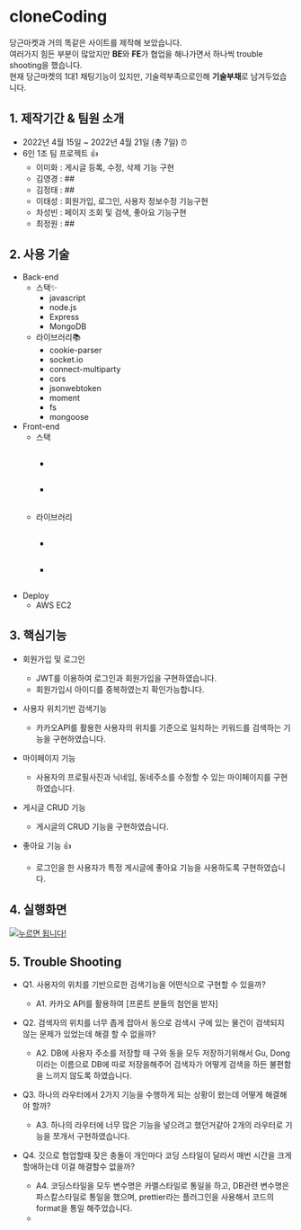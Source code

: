 # cloneCoding
당근마켓과 거의 똑같은 사이트를 제작해 보았습니다.  
여러가지 힘든 부분이 많았지만 **BE**와 **FE**가 협업을 해나가면서 하나씩 trouble shooting을 했습니다.  
현재 당근마켓의 1대1 채팅기능이 있지만, 기술력부족으로인해 **기술부채**로 남겨두었습니다.

## 1. 제작기간 & 팀원 소개
* 2022년 4월 15일 ~ 2022년 4월 21일 (총 7일) ⏰
* 6인 1조 팀 프로젝트 👍 
   - 이미화 : 게시글 등록, 수정, 삭제 기능 구현
   - 김영경 : ##
   - 김정태 : ##
   - 이태성 : 회원가입, 로그인, 사용자 정보수정 기능구현
   - 차성빈 : 페이지 조회 및 검색, 좋아요 기능구현  
   - 최정원 : ##

## 2. 사용 기술
  * Back-end
    - 스택✨   
      - javascript
      - node.js
      - Express
      - MongoDB
    - 라이브러리📚
      - cookie-parser
      - socket.io
      - connect-multiparty
      - cors
      - jsonwebtoken
      - moment
      - fs
      - mongoose
  * Front-end
    - 스택  
      - ##
      - ##
    - 라이브러리
      - ##
      - ##
* Deploy
    - AWS EC2  
    
## 3. 핵심기능
 * 회원가입 및 로그인
   - JWT를 이용하여 로그인과 회원가입을 구현하였습니다.
   - 회원가입시 아이디를 중복하였는지 확인가능합니다. 
   
 * 사용자 위치기반 검색기능
   - 카카오API를 활용한 사용자의 위치를 기준으로 일치하는 키워드를 검색하는 기능을 구현하였습니다. 
   
 * 마이페이지 기능
   - 사용자의 프로필사진과 닉네임, 동네주소를 수정할 수 있는 마이페이지를 구현하였습니다.
   
 * 게시글 CRUD 기능 
   - 게시글의 CRUD 기능을 구현하였습니다.  
 
 * 좋아요 기능 👍
   - 로그인을 한 사용자가 특정 게시글에 좋아요 기능을 사용하도록 구현하였습니다. 

## 4. 실행화면
[![누르면 됩니다!](https://img.youtube.com/vi/EKKKtSDHEJg/0.jpg)](https://youtu.be/EKKKtSDHEJg)

## 5. Trouble Shooting
* Q1. 사용자의 위치를 기반으로한 검색기능을 어떤식으로 구현할 수 있을까?  
   - A1. 카카오 API를 활용하여 [프론트 분들의 첨언을 받자]    


* Q2. 검색자의 위치를 너무 좁게 잡아서 동으로 검색시 구에 있는 물건이 검색되지 않는 문제가 있었는데 해결 할 수 없을까?
   - A2. DB에 사용자 주소를 저장할 때 구와 동을 모두 저장하기위해서 Gu, Dong이라는 이름으로 DB에 따로 저장을해주어 검색자가 어떻게 검색을 하든 불편함을 느끼지 않도록 하였습니다.  


* Q3. 하나의 라우터에서 2가지 기능을 수행하게 되는 상황이 왔는데 어떻게 해결해야 할까?
   - A3. 하나의 라우터에 너무 많은 기능을 넣으려고 했던거같아 2개의 라우터로 기능을 쪼개서 구현하였습니다.  


* Q4. 깃으로 협업할때 잦은 충돌이 개인마다 코딩 스타일이 달라서 매번 시간을 크게 할애하는데 이걸 해결할수 없을까?
   - A4. 코딩스타일을 모두 변수명은 카멜스타일로 통일을 하고, DB관련 변수명은 파스칼스타일로 통일을 했으며, prettier라는 플러그인을 사용해서 코드의 format을 통일 해주었습니다.  
   - 
